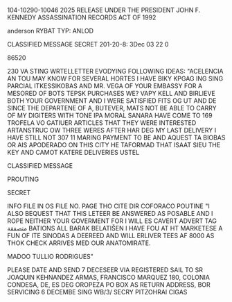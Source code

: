 104-10290-10046 2025 RELEASE UNDER THE PRESIDENT JOHN F. KENNEDY ASSASSINATION RECORDS ACT OF 1992

anderson
RYBAT
TYP: ANLOD

CLASSIFIED MESSAGE
SECRET
201-20-8:
3Dec 03 22 0

86520

230 VA STING WRTELLETTER EVODYING FOLLOWING IDEAS:
"ACELENCIA
AN TOU MAY KNOW FOR SEVERAL HORTES I HAVE BIKY KPGAG ING
SING PARCIAL ITKESSIKOBAS AND MR.
VEGA OF YOUR EMBASSY FOR A MESORED OF BOTS TEPSK PURCHASES WE?
VAPY KELL AND BIRLIEVE BOTH YOUR GOVERNMENT AND I WERE SATISFIED
FITS OG UT AND DE
SINCE THE DEPARTENE OF A, BUTEVER,
MATS NOT BE ABLE TO CARRY OF MY DIGITERS WITH TONE IPA MORAL
SANARA
HAVE COME TO 169 TROFELA VO GATIUER ARTICLES THAT
THEY WERE INTERESTED
ARTANSTRUC
OW THREE WERES AFTER HAR DEG MY LAST DELIVERY I HAVE STILL NOT
307 11 MARING PAYMENT TO BE AND
AQUEST TA BIOBAS OR AIS APODERADO ON THIS CITY HE TAFORMAD
THAT ISAAT SIEU THE KEY AND CAMOT KATERE DELIVERIES USTEL

CLASSIFIED MESSAGE

PROUTING

SECRET

INFO
FILE IN OS FILE NO.
PAGE THO
CITE DIR
COFORACO
POUTINE
"I ALSO BEQUEST THAT THIS LETEER BE ANSWERED AS
POSABLE AND I ROPE NEITHER YOUR GOVERMENT FOR I WILL ES CAVERT
ADVERT TAG متصفقة BATIONS ALL BARAK BELATIŠEN
I HAVE FOU AT HT MARKETESE A FUN OF ITE
SINODAS A
DEEREED AND WILL ERLIVER TEES AF 8000 AS
THOK CHECK ARRIVES MED OUR ANATOMIRATE.

MADOO TULLIO RODRIGUES"

PLEASE DATE AND SEND 7 DECESEER VIA REGISTERED SAIL TO
SR JOAQUIN KEHNANDEZ ARMAS, FRANCISCO MARQUEZ 180, COLONIA
CONDESA, DE, ES DEG OROPEZA PO BOX AS RETURN ADDRESS,
BOR SERVICING 6 DECEMBE
SING
WB/3/
SECRY
PITZOHRAI
CIGAS
